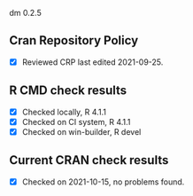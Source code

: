 dm 0.2.5

## Cran Repository Policy

- [x] Reviewed CRP last edited 2021-09-25.

## R CMD check results

- [x] Checked locally, R 4.1.1
- [x] Checked on CI system, R 4.1.1
- [x] Checked on win-builder, R devel

## Current CRAN check results

- [x] Checked on 2021-10-15, no problems found.
